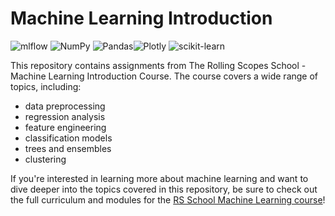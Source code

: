 # Machine Learning Introduction
![mlflow](https://img.shields.io/badge/mlflow-%23d9ead3.svg?style=for-the-badge&logo=numpy&logoColor=blue) ![NumPy](https://img.shields.io/badge/numpy-%23013243.svg?style=for-the-badge&logo=numpy&logoColor=white) ![Pandas](https://img.shields.io/badge/pandas-%23150458.svg?style=for-the-badge&logo=pandas&logoColor=white)![Plotly](https://img.shields.io/badge/Plotly-%233F4F75.svg?style=for-the-badge&logo=plotly&logoColor=white)
![scikit-learn](https://img.shields.io/badge/scikit--learn-%23F7931E.svg?style=for-the-badge&logo=scikit-learn&logoColor=white)

This repository contains assignments from The Rolling Scopes School - Machine Learning Introduction Course. The course covers a wide range of topics, including:
 - data preprocessing
 - regression analysis
 - feature engineering
 - classification models
 - trees and ensembles
 - clustering

If you're interested in learning more about machine learning and want to dive deeper into the topics covered in this repository, be sure to check out the full curriculum and modules for the [RS School Machine Learning course](https://github.com/rolling-scopes-school/ml-intro)!
